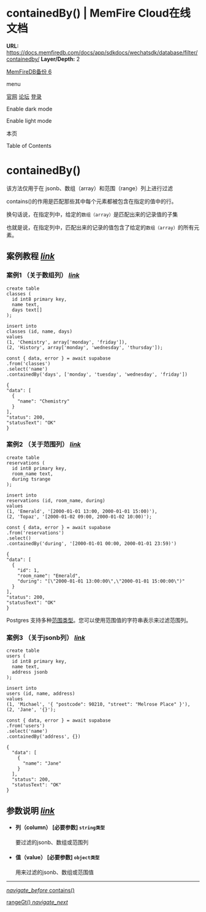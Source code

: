 # containedBy() | MemFire Cloud在线文档

**URL:** https://docs.memfiredb.com/docs/app/sdkdocs/wechatsdk/database/filter/containedby/
**Layer/Depth:** 2

[MemFireDB备份 6](/)

menu

[官网](https://memfiredb.com/)
[论坛](https://community.memfiredb.com/)
[登录](https://cloud.memfiredb.com/auth/login)

Enable dark mode

Enable light mode

本页

Table of Contents

# containedBy()

该方法仅用于在 jsonb、数组（array）和范围（range）列上进行过滤

contains()的作用是匹配那些其中每个元素都被包含在指定的值中的行。

换句话说，在指定列中，给定的`数组（array）`是匹配出来的记录值的子集

也就是说，在指定列中，匹配出来的记录的值包含了给定的`数组（array）`的所有元素。

## 案例教程 [*link*](#%e6%a1%88%e4%be%8b%e6%95%99%e7%a8%8b)

### 案例1 （关于数组列） [*link*](#%e6%a1%88%e4%be%8b1-%e5%85%b3%e4%ba%8e%e6%95%b0%e7%bb%84%e5%88%97)

```
create table
classes (
  id int8 primary key,
  name text,
  days text[]
);

insert into
classes (id, name, days)
values
(1, 'Chemistry', array['monday', 'friday']),
(2, 'History', array['monday', 'wednesday', 'thursday']);
```

```
const { data, error } = await supabase
.from('classes')
.select('name')
.containedBy('days', ['monday', 'tuesday', 'wednesday', 'friday'])
```

```
{
"data": [
  {
    "name": "Chemistry"
  }
],
"status": 200,
"statusText": "OK"
}
```

### 案例2 （关于范围列） [*link*](#%e6%a1%88%e4%be%8b2-%e5%85%b3%e4%ba%8e%e8%8c%83%e5%9b%b4%e5%88%97)

```
create table
reservations (
  id int8 primary key,
  room_name text,
  during tsrange
);

insert into
reservations (id, room_name, during)
values
(1, 'Emerald', '[2000-01-01 13:00, 2000-01-01 15:00)'),
(2, 'Topaz', '[2000-01-02 09:00, 2000-01-02 10:00)');
```

```
const { data, error } = await supabase
.from('reservations')
.select()
.containedBy('during', '[2000-01-01 00:00, 2000-01-01 23:59)')
```

```
{
"data": [
  {
    "id": 1,
    "room_name": "Emerald",
    "during": "[\"2000-01-01 13:00:00\",\"2000-01-01 15:00:00\")"
  }
],
"status": 200,
"statusText": "OK"
}
```

Postgres 支持多种[范围类型](https://www.postgresql.org/docs/current/rangetypes.html)。您可以使用范围值的字符串表示来过滤范围列。

### 案例3 （关于jsonb列） [*link*](#%e6%a1%88%e4%be%8b3-%e5%85%b3%e4%ba%8ejsonb%e5%88%97)

```
create table
users (
  id int8 primary key,
  name text,
  address jsonb
);

insert into
users (id, name, address)
values
(1, 'Michael', '{ "postcode": 90210, "street": "Melrose Place" }'),
(2, 'Jane', '{}');
```

```
const { data, error } = await supabase
.from('users')
.select('name')
.containedBy('address', {})
```

```
{
  "data": [
    {
      "name": "Jane"
    }
  ],
  "status": 200,
  "statusText": "OK"
}
```

## 参数说明 [*link*](#%e5%8f%82%e6%95%b0%e8%af%b4%e6%98%8e)

* #### 列（column） [必要参数] `string类型`

  要过滤的jsonb、数组或范围列
* #### 值（value） [必要参数] `object类型`

  用来过滤的jsonb、数组或范围值

---

[*navigate\_before* contains()](/docs/app/sdkdocs/wechatsdk/database/filter/contains/)

[rangeGt() *navigate\_next*](/docs/app/sdkdocs/wechatsdk/database/filter/rangegt/)